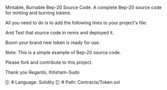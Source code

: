 Mintable, Burnable Bep-20 Source Code.
A complete Bep-20 source code for minting and burning tokens.

All you need to do is to add the following lines to your project's file: 

And Test that source code in remix and deployed it.

Boom your brand new token is ready for use.

Note: This is a simple example of Bep-20 source code.

Please fork and contribute to this project.

Thank you
Regards, Ihtisham-Sudo

[]: # Language: Solidity
[]: # Path: Contracts/Token.sol
```